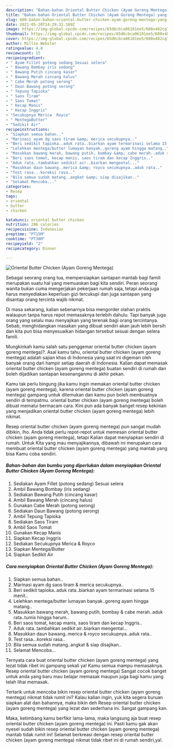 ```yaml
---
description: "Bahan-bahan Oriental Butter Chicken (Ayam Goreng Mentega) yang lezat dan Mudah Dibuat"
title: "Bahan-bahan Oriental Butter Chicken (Ayam Goreng Mentega) yang lezat dan Mudah Dibuat"
slug: 609-bahan-bahan-oriental-butter-chicken-ayam-goreng-mentega-yang-lezat-dan-mudah-dibuat
date: 2021-05-20T14:29:31.169Z
image: https://img-global.cpcdn.com/recipes/65d6cbca06101ee5/680x482cq70/oriental-butter-chicken-ayam-goreng-mentega-foto-resep-utama.jpg
thumbnail: https://img-global.cpcdn.com/recipes/65d6cbca06101ee5/680x482cq70/oriental-butter-chicken-ayam-goreng-mentega-foto-resep-utama.jpg
cover: https://img-global.cpcdn.com/recipes/65d6cbca06101ee5/680x482cq70/oriental-butter-chicken-ayam-goreng-mentega-foto-resep-utama.jpg
author: Millie Webster
ratingvalue: 4.8
reviewcount: 15
recipeingredient:
- " Ayam Fillet potong sedang Sesuai selera"
- " Bawang Bombay iris sedang"
- " Bawang Putih cincang kasar"
- " Bawang Merah cincang halus"
- " Cabe Merah potong serong"
- " Daun Bawang potong serong"
- " Tepung Tapioka"
- " Saos Tiram"
- " Saos Tomat"
- " Kecap Manis"
- " Kecap Inggris"
- "Secukupnya Merica  Royco"
- " MentegaButter"
- "Sedikit Air"
recipeinstructions:
- "Siapkan semua bahan.."
- "Marinasi ayam dg saos tiram &amp; merica secukupnya.."
- "Beri sedikit tapioka..aduk rata..biarkan ayam termarinasi selama 15 menit.."
- "Lelehkan mentega/butter lumayan banyak..goreng ayam hingga matang.."
- "Masukkan bawang merah, bawang putih, bombay &amp; cabe merah..aduk rata..tumis hingga harum.."
- "Beri saos tomat, kecap manis, saos tiram dan kecap Inggris.."
- "Aduk rata..tambahkan sedikit air..biarkan mengental..."
- "Masukkan daun bawang..merica &amp; royco secukupnya..aduk rata.."
- "Test rasa...koreksi rasa.."
- "Bila semua sudah matang..angkat &amp; siap disajikan.."
- "Selamat Mencoba..."
categories:
- Resep
tags:
- oriental
- butter
- chicken

katakunci: oriental butter chicken 
nutrition: 206 calories
recipecuisine: Indonesian
preptime: "PT15M"
cooktime: "PT38M"
recipeyield: "2"
recipecategory: Dinner

---
```



![Oriental Butter Chicken (Ayam Goreng Mentega)](https://img-global.cpcdn.com/recipes/65d6cbca06101ee5/680x482cq70/oriental-butter-chicken-ayam-goreng-mentega-foto-resep-utama.jpg)

Sebagai seorang orang tua, mempersiapkan santapan mantab bagi famili merupakan suatu hal yang memuaskan bagi kita sendiri. Peran seorang  wanita bukan cuma mengerjakan pekerjaan rumah saja, tetapi anda juga harus menyediakan keperluan gizi tercukupi dan juga santapan yang disantap orang tercinta wajib nikmat.

Di masa  sekarang, kalian sebenarnya bisa mengorder olahan praktis walaupun tanpa harus repot memasaknya terlebih dahulu. Tapi banyak juga orang yang selalu mau menyajikan yang terenak bagi orang tercintanya. Sebab, menghidangkan masakan yang dibuat sendiri akan jauh lebih bersih dan kita pun bisa menyesuaikan hidangan tersebut sesuai dengan selera famili. 



Mungkinkah kamu salah satu penggemar oriental butter chicken (ayam goreng mentega)?. Asal kamu tahu, oriental butter chicken (ayam goreng mentega) adalah sajian khas di Indonesia yang saat ini digemari oleh banyak orang dari hampir setiap daerah di Indonesia. Kalian dapat memasak oriental butter chicken (ayam goreng mentega) buatan sendiri di rumah dan boleh dijadikan santapan kesenanganmu di akhir pekan.

Kamu tak perlu bingung jika kamu ingin memakan oriental butter chicken (ayam goreng mentega), karena oriental butter chicken (ayam goreng mentega) gampang untuk ditemukan dan kamu pun boleh membuatnya sendiri di tempatmu. oriental butter chicken (ayam goreng mentega) boleh dibuat memalui bermacam cara. Kini pun ada banyak banget resep kekinian yang menjadikan oriental butter chicken (ayam goreng mentega) lebih nikmat.

Resep oriental butter chicken (ayam goreng mentega) pun sangat mudah dibikin, lho. Anda tidak perlu repot-repot untuk memesan oriental butter chicken (ayam goreng mentega), tetapi Kalian dapat menyiapkan sendiri di rumah. Untuk Kita yang mau menyajikannya, dibawah ini merupakan cara membuat oriental butter chicken (ayam goreng mentega) yang mantab yang bisa Kamu coba sendiri.

<!--inarticleads1-->

##### Bahan-bahan dan bumbu yang diperlukan dalam menyiapkan Oriental Butter Chicken (Ayam Goreng Mentega):

1. Sediakan  Ayam Fillet (potong sedang) Sesuai selera
1. Ambil  Bawang Bombay (iris sedang)
1. Sediakan  Bawang Putih (cincang kasar)
1. Ambil  Bawang Merah (cincang halus)
1. Gunakan  Cabe Merah (potong serong)
1. Sediakan  Daun Bawang (potong serong)
1. Ambil  Tepung Tapioka
1. Sediakan  Saos Tiram
1. Ambil  Saos Tomat
1. Gunakan  Kecap Manis
1. Siapkan  Kecap Inggris
1. Sediakan Secukupnya Merica &amp; Royco
1. Siapkan  Mentega/Butter
1. Siapkan Sedikit Air




<!--inarticleads2-->

##### Cara menyiapkan Oriental Butter Chicken (Ayam Goreng Mentega):

1. Siapkan semua bahan..
1. Marinasi ayam dg saos tiram &amp; merica secukupnya..
1. Beri sedikit tapioka..aduk rata..biarkan ayam termarinasi selama 15 menit..
1. Lelehkan mentega/butter lumayan banyak..goreng ayam hingga matang..
1. Masukkan bawang merah, bawang putih, bombay &amp; cabe merah..aduk rata..tumis hingga harum..
1. Beri saos tomat, kecap manis, saos tiram dan kecap Inggris..
1. Aduk rata..tambahkan sedikit air..biarkan mengental...
1. Masukkan daun bawang..merica &amp; royco secukupnya..aduk rata..
1. Test rasa...koreksi rasa..
1. Bila semua sudah matang..angkat &amp; siap disajikan..
1. Selamat Mencoba...




Ternyata cara buat oriental butter chicken (ayam goreng mentega) yang lezat tidak ribet ini gampang sekali ya! Kamu semua mampu memasaknya. Resep oriental butter chicken (ayam goreng mentega) Sangat cocok banget untuk anda yang baru mau belajar memasak maupun juga bagi kamu yang telah lihai memasak.

Tertarik untuk mencoba bikin resep oriental butter chicken (ayam goreng mentega) nikmat tidak rumit ini? Kalau kalian ingin, yuk kita segera buruan siapkan alat dan bahannya, maka bikin deh Resep oriental butter chicken (ayam goreng mentega) yang lezat dan sederhana ini. Sangat gampang kan. 

Maka, ketimbang kamu berfikir lama-lama, maka langsung aja buat resep oriental butter chicken (ayam goreng mentega) ini. Pasti kamu gak akan nyesel sudah bikin resep oriental butter chicken (ayam goreng mentega) mantab tidak rumit ini! Selamat berkreasi dengan resep oriental butter chicken (ayam goreng mentega) nikmat tidak ribet ini di rumah sendiri,ya!.

